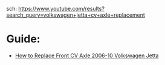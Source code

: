 sch: https://www.youtube.com/results?search_query=volkswagen+jetta+cv+axle+replacement

# Guide:
- [How to Replace Front CV Axle 2006-10 Volkswagen Jetta](https://youtu.be/9nfLoodyURs)
